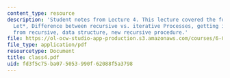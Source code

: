 ```yaml
---
content_type: resource
description: 'Student notes from Lecture 4. This lecture covered the following topics:
  Let*, Difference between recursive vs. iterative Processes, getting iterative process
  from recursive, data structure, new recursive procedure.'
file: https://ol-ocw-studio-app-production.s3.amazonaws.com/courses/6-090-building-programming-experience-a-lead-in-to-6-001-january-iap-2005/fd3f5c75ba075053990f62088f5a3798_class4.pdf
file_type: application/pdf
resourcetype: Document
title: class4.pdf
uid: fd3f5c75-ba07-5053-990f-62088f5a3798
---
```

